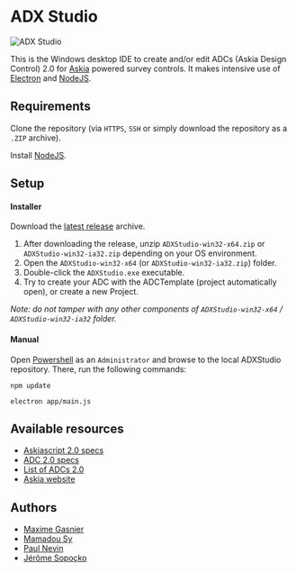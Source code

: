 ADX Studio
==========

![ADX Studio](https://dl.dropboxusercontent.com/u/4885226/adx-studio_icon.png)

This is the Windows desktop IDE to create and/or edit ADCs (Askia Design Control) 2.0 for [Askia](http://www.askia.com/) powered survey controls. It makes intensive use of [Electron](https://github.com/atom/electron) and [NodeJS](https://nodejs.org/en/).

Requirements
------------

Clone the repository (via `HTTPS`, `SSH` or simply download the repository as a `.ZIP` archive).

Install [NodeJS](https://nodejs.org/download/).

Setup
-----

#### Installer

Download the [latest release](https://github.com/AskiaADX/ADXStudio/releases) archive.

1.	After downloading the release, unzip `ADXStudio-win32-x64.zip` or `ADXStudio-win32-ia32.zip` depending on your OS environment.
2.	Open the `ADXStudio-win32-x64` (or `ADXStudio-win32-ia32.zip`) folder.
3.	Double-click the `ADXStudio.exe` executable.
4.	Try to create your ADC with the ADCTemplate (project automatically open), or create a new Project.

*Note: do not tamper with any other components of `ADXStudio-win32-x64` / `ADXStudio-win32-ia32` folder.*

#### Manual

Open [Powershell](https://msdn.microsoft.com/en-us/dd742419) as an `Administrator` and browse to the local ADXStudio repository. There, run the following commands:

```
npm update
```

```
electron app/main.js
```

Available resources
-------------------

-	[Askiascript 2.0 specs](https://dev.askia.com/projects/askiadesign/wiki/Askiadesign_askiascript_2_0_specifications)
-	[ADC 2.0 specs](https://dev.askia.com/projects/askiadesign/wiki/Design6_ADC_2_0)
-	[List of ADCs 2.0](https://support.askia.com/hc/en-us/sections/200009182-askia-design-control-ADC-2-0-Javascript-)
-	[Askia website](http://askia.com/)

Authors
-------

-	[Maxime Gasnier](https://github.com/Maximeesilv)
-	[Mamadou Sy](https://github.com/MamadouSy)
-	[Paul Nevin](https://github.com/uncleserb)
-	[Jérôme Sopoçko](https://github.com/BadJerry)
